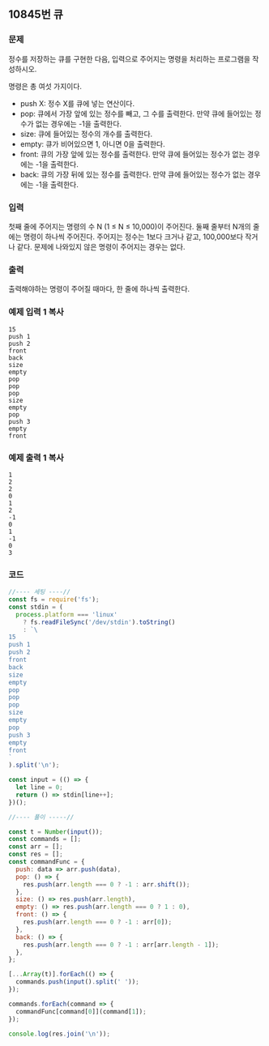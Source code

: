 ## 10845번 큐

### 문제

정수를 저장하는 큐를 구현한 다음, 입력으로 주어지는 명령을 처리하는 프로그램을 작성하시오.

명령은 총 여섯 가지이다.

- push X: 정수 X를 큐에 넣는 연산이다.
- pop: 큐에서 가장 앞에 있는 정수를 빼고, 그 수를 출력한다. 만약 큐에 들어있는 정수가 없는 경우에는 -1을 출력한다.
- size: 큐에 들어있는 정수의 개수를 출력한다.
- empty: 큐가 비어있으면 1, 아니면 0을 출력한다.
- front: 큐의 가장 앞에 있는 정수를 출력한다. 만약 큐에 들어있는 정수가 없는 경우에는 -1을 출력한다.
- back: 큐의 가장 뒤에 있는 정수를 출력한다. 만약 큐에 들어있는 정수가 없는 경우에는 -1을 출력한다.

### 입력

첫째 줄에 주어지는 명령의 수 N (1 ≤ N ≤ 10,000)이 주어진다. 둘째 줄부터 N개의 줄에는 명령이 하나씩 주어진다. 주어지는 정수는 1보다 크거나 같고, 100,000보다 작거나 같다. 문제에 나와있지 않은 명령이 주어지는 경우는 없다.

### 출력

출력해야하는 명령이 주어질 때마다, 한 줄에 하나씩 출력한다.

### 예제 입력 1 복사

```
15
push 1
push 2
front
back
size
empty
pop
pop
pop
size
empty
pop
push 3
empty
front
```

### 예제 출력 1 복사

```
1
2
2
0
1
2
-1
0
1
-1
0
3
```



### 코드

```js
//---- 세팅 ----//
const fs = require('fs');
const stdin = (
  process.platform === 'linux'
    ? fs.readFileSync('/dev/stdin').toString()
    : `\
15
push 1
push 2
front
back
size
empty
pop
pop
pop
size
empty
pop
push 3
empty
front
`
).split('\n');

const input = (() => {
  let line = 0;
  return () => stdin[line++];
})();

//---- 풀이 -----//

const t = Number(input());
const commands = [];
const arr = [];
const res = [];
const commandFunc = {
  push: data => arr.push(data),
  pop: () => {
    res.push(arr.length === 0 ? -1 : arr.shift());
  },
  size: () => res.push(arr.length),
  empty: () => res.push(arr.length === 0 ? 1 : 0),
  front: () => {
    res.push(arr.length === 0 ? -1 : arr[0]);
  },
  back: () => {
    res.push(arr.length === 0 ? -1 : arr[arr.length - 1]);
  },
};

[...Array(t)].forEach(() => {
  commands.push(input().split(' '));
});

commands.forEach(command => {
  commandFunc[command[0]](command[1]);
});

console.log(res.join('\n'));

```

